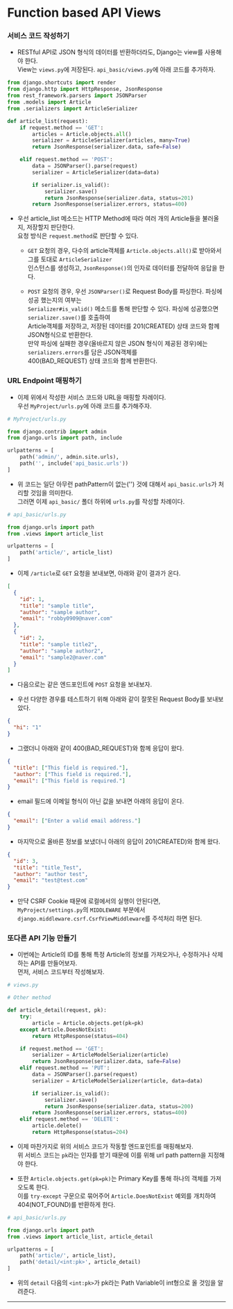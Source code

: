 # Function based API Views

<h3>서비스 코드 작성하기</h3>

- RESTful API로 JSON 형식의 데이터를 반환하더라도, Django는 view를 사용해야 한다.  
  View는 `views.py`에 저장된다. `api_basic/views.py`에 아래 코드를 추가하자.

```py
from django.shortcuts import render
from django.http import HttpResponse, JsonResponse
from rest_framework.parsers import JSONParser
from .models import Article
from .serializers import ArticleSerializer

def article_list(request):
    if request.method == 'GET':
        articles = Article.objects.all()
        serializer = ArticleSerializer(articles, many=True)
        return JsonResponse(serializer.data, safe=False)

    elif request.method == 'POST':
        data = JSONParser().parse(request)
        serializer = ArticleSerializer(data=data)

        if serializer.is_valid():
            serializer.save()
            return JsonResponse(serializer.data, status=201)
        return JsonResponse(serializer.errors, status=400)
```

- 우선 article_list 메소드는 HTTP Method에 따라 여러 개의 Article들을 불러올지, 저장할지 판단한다.  
  요청 방식은 `request.method`로 판단할 수 있다.

  - `GET` 요청의 경우, 다수의 article객체를 `Article.objects.all()`로 받아와서 그를 토대로 `ArticleSerializer`  
    인스턴스를 생성하고, `JsonResponse()`의 인자로 데이터를 전달하여 응답을 한다.

  - `POST` 요청의 경우, 우선 `JSONParser()`로 Request Body를 파싱한다. 파싱에 성공 했는지의 여부는  
    `Serializer#is_valid()` 메소드를 통해 판단할 수 있다. 파싱에 성공했으면 `serializer.save()`를 호출하여  
    Article객체를 저장하고, 저장된 데이터를 201(CREATED) 상태 코드와 함께 JSON형식으로 반환한다.  
    만약 파싱에 실패한 경우(올바르지 않은 JSON 형식이 제공된 경우)에는 `serializers.errors`를 담은 JSON객체를  
    400(BAD_REQUEST) 상태 코드와 함께 반환한다.

<h3>URL Endpoint 매핑하기</h3>

- 이제 위에서 작성한 서비스 코드와 URL을 매핑할 차례이다.  
  우선 `MyProject/urls.py`에 아래 코드를 추가해주자.

```py
# MyProject/urls.py

from django.contrib import admin
from django.urls import path, include

urlpatterns = [
    path('admin/', admin.site.urls),
    path('', include('api_basic.urls'))
]
```

- 위 코드는 일단 아무런 pathPattern이 없는('') 것에 대해서 `api_basic.urls`가 처리할 것임을 의미한다.  
  그러면 이제 `api_basic/` 폴더 하위에 `urls.py`를 작성할 차례이다.

```py
# api_basic/urls.py

from django.urls import path
from .views import article_list

urlpatterns = [
    path('article/', article_list)
]
```

- 이제 `/article`로 `GET` 요청을 보내보면, 아래와 같이 결과가 온다.

```json
[
  {
    "id": 1,
    "title": "sample title",
    "author": "sample author",
    "email": "robby0909@naver.com"
  },
  {
    "id": 2,
    "title": "sample title2",
    "author": "sample author2",
    "email": "sample2@naver.com"
  }
]
```

- 다음으로는 같은 엔드포인트에 `POST` 요청을 보내보자.

* 우선 다양한 경우를 테스트하기 위해 아래와 같이 잘못된 Request Body를 보내보았다.

```json
{
  "hi": "1"
}
```

- 그랬더니 아래와 같이 400(BAD_REQUEST)와 함께 응답이 왔다.

```json
{
  "title": ["This field is required."],
  "author": ["This field is required."],
  "email": ["This field is required."]
}
```

- email 필드에 이메일 형식이 아닌 값을 보내면 아래의 응답이 온다.

```json
{
  "email": ["Enter a valid email address."]
}
```

- 마지막으로 올바른 정보를 보냈더니 아래의 응답이 201(CREATED)와 함께 왔다.

```json
{
  "id": 3,
  "title": "title_Test",
  "author": "author test",
  "email": "test@test.com"
}
```

- 만댝 CSRF Cookie 때문에 로컬에서의 실행이 안된다면, `MyProject/settings.py`의 `MIDDLEWARE` 부분에서  
  `django.middleware.csrf.CsrfViewMiddleware`를 주석처리 하면 된다.

<h3>또다른 API 기능 만들기</h3>

- 이번에는 Article의 ID를 통해 특정 Article의 정보를 가져오거나, 수정하거나 삭제하는 API를 만들어보자.  
  먼저, 서비스 코드부터 작성해보자.

```py
# views.py

# Other method

def article_detail(request, pk):
    try:
        article = Article.objects.get(pk=pk)
    except Article.DoesNotExist:
        return HttpResponse(status=404)

    if request.method == 'GET':
        serializer = ArticleModelSerializer(article)
        return JsonResponse(serializer.data, safe=False)
    elif request.method == 'PUT':
        data = JSONParser().parse(request)
        serializer = ArticleModelSerializer(article, data=data)

        if serializer.is_valid():
            serializer.save()
            return JsonResponse(serializer.data, status=200)
        return JsonResponse(serializer.errors, status=400)
    elif request.method == 'DELETE':
        article.delete()
        return HttpResponse(status=204)
```

- 이제 마찬가지로 위의 서비스 코드가 작동할 엔드포인트를 매핑해보자.  
  위 서비스 코드는 `pk`라는 인자를 받기 때문에 이를 위해 url path pattern을 지정해야 한다.

- 또한 `Article.objects.get(pk=pk)`는 Primary Key를 통해 하나의 객체를 가져오도록 한다.  
  이를 `try-except` 구문으로 묶어주어 `Article.DoesNotExist` 예외를 개치하여 404(NOT_FOUND)를 반환하게 한다.

```py
# api_basic/urls.py

from django.urls import path
from .views import article_list, article_detail

urlpatterns = [
    path('article/', article_list),
    path('detail/<int:pk>', article_detail)
]
```

- 위의 `detail` 다음의 `<int:pk>`가 pk라는 Path Variable이 int형으로 올 것임을 알려준다.

<hr/>

